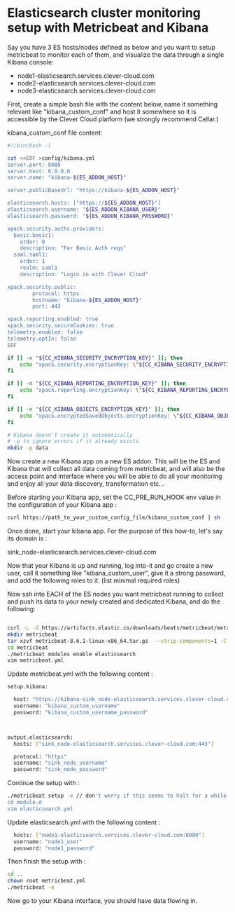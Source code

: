 # Elasticsearch cluster monitoring setup with Metricbeat and Kibana  

Say you have 3 ES hosts/nodes defined as below and you want to setup metricbeat to monitor each of them, and visualize the data through a single Kibana console: 

- node1-elasticsearch.services.clever-cloud.com
- node2-elasticsearch.services.clever-cloud.com
- node3-elasticsearch.services.clever-cloud.com

First, create a simple bash file with the content below, name it something relevant like "kibana_custom_conf" and host it somewhere so it is accessible by the Clever Cloud platform (we strongly recommend Cellar.)

kibana_custom_conf file content:

```bash
#!/bin/bash -l

cat <<EOF >config/kibana.yml
server.port: 8080
server.host: 0.0.0.0
server.name: "kibana-${ES_ADDON_HOST}"

server.publicBaseUrl: "https://kibana-${ES_ADDON_HOST}"

elasticsearch.hosts: ["https://${ES_ADDON_HOST}"]
elasticsearch.username: "${ES_ADDON_KIBANA_USER}"
elasticsearch.password: "${ES_ADDON_KIBANA_PASSWORD}"

xpack.security.authc.providers:
  basic.basic1:
    order: 0
    description: "For Basic Auth reqs"
  saml.saml1:
    order: 1
    realm: saml1
    description: "Login in with Clever Cloud"

xpack.security.public:
        protocol: https
        hostname: "kibana-${ES_ADDON_HOST}"
        port: 443

xpack.reporting.enabled: true
xpack.security.secureCookies: true
telemetry.enabled: false
telemetry.optIn: false
EOF

if [[ -n "${CC_KIBANA_SECURITY_ENCRYPTION_KEY}" ]]; then
    echo "xpack.security.encryptionKey: \"${CC_KIBANA_SECURITY_ENCRYPTION_KEY}\"" >> config/kibana.yml
fi

if [[ -n "${CC_KIBANA_REPORTING_ENCRYPTION_KEY}" ]]; then
    echo "xpack.reporting.encryptionKey: \"${CC_KIBANA_REPORTING_ENCRYPTION_KEY}\"" >> config/kibana.yml
fi

if [[ -n "${CC_KIBANA_OBJECTS_ENCRYPTION_KEY}" ]]; then
    echo "xpack.encryptedSavedObjects.encryptionKey: \"${CC_KIBANA_OBJECTS_ENCRYPTION_KEY}\"" >> config/kibana.yml
fi

# Kibana doesn't create it automatically
# -p to ignore errors if it already exists
mkdir -p data
```

Now create a new Kibana app on a new ES addon. This will be the ES and Kibana that will collect all data coming from metricbeat, and will also be the access point and interface where you will be able to do all your monitoring and enjoy all your data discovery, transformation etc...

Before starting your Kibana app, set the CC_PRE_RUN_HOOK env value in the configuration of your Kibana app :

```bash
curl https://path_to_your_custom_config_file/kibana_custom_conf | sh
```

Once done, start your kibana app. For the purpose of this how-to, let's say its domain is : 

sink_node-elasticsearch.services.clever-cloud.com


Now that your Kibana is up and running, log into-it and go create a new user, call it something like "kibana_custom_user", give it a strong password, and add the following roles to it. (list minimal required roles)

Now ssh into EACH of the ES nodes you want metricbeat running to collect and push its data to your newly created and dedicated Kibana, and do the following:

```bash

curl -L -O https://artifacts.elastic.co/downloads/beats/metricbeat/metricbeat-8.6.1-linux-x86_64.tar.gz
mkdir metricbeat
tar xzvf metricbeat-8.6.1-linux-x86_64.tar.gz  --strip-components=1 -C metricbeat
cd metricbeat
./metricbeat modules enable elasticsearch
vim metricbeat.yml
```

Update metricbeat.yml with the following content :

```bash
setup.kibana:

  host: "https://kibana-sink_node-elasticsearch.services.clever-cloud.com:443"
  username: "kibana_custom_username"
  password: "kibana_custom_username_password"



output.elasticsearch:
  hosts: ["sink_node-elasticsearch.services.clever-cloud.com:443"]

  protocol: "https"
  username: "sink_node_username"
  password: "sink_node_password"
```
Continue the setup with :

```bash
./metricbeat setup -e // don't worry if this seems to halt for a while 
cd module.d
vim elasticsearch.yml
```

Update elasticsearch.yml with the following content :

```bash
  hosts: ["node1-elasticsearch.services.clever-cloud.com:8080"]
  username: "node1_user"
  password: "node1_password"
```

Then finish the setup with :

```bash
cd ..
chown root metricbeat.yml
./metricbeat -e
```

Now go to your Kibana interface, you should have data flowing in.
